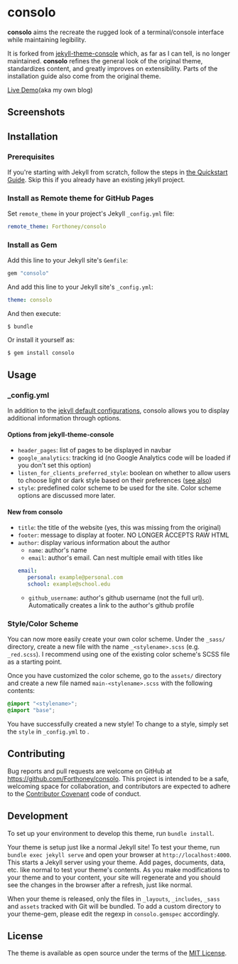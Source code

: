 # consolo

**consolo** aims the recreate the rugged look of a terminal/console interface while maintaining legibility.

It is forked from [jekyll-theme-console](https://github.com/b2a3e8/jekyll-theme-console) which, as far as I can tell, is no longer maintained.
**consolo** refines the general look of the original theme, standardizes content, and greatly improves on extensibility. 
Parts of the installation guide also come from the original theme.

[Live Demo](https://forthoney.github.io/)(aka my own blog)

## Screenshots

## Installation

### Prerequisites

If you're starting with Jekyll from scratch, follow the steps in [the Quickstart Guide](https://jekyllrb.com/docs/). Skip this if you already have an existing jekyll project.

### Install as Remote theme for GitHub Pages

Set `remote_theme` in your project's Jekyll `_config.yml` file:

```yaml
remote_theme: Forthoney/consolo
```

### Install as Gem

Add this line to your Jekyll site's `Gemfile`:

```ruby
gem "consolo"
```

And add this line to your Jekyll site's `_config.yml`:

```yaml
theme: consolo
```

And then execute:

    $ bundle

Or install it yourself as:

    $ gem install consolo

## Usage

### _config.yml
In addition to the [jekyll default configurations](https://jekyllrb.com/docs/configuration/default/), consolo allows you to display additional information through options.

#### Options from jekyll-theme-console
- `header_pages`: list of pages to be displayed in navbar
- `google_analytics`: tracking id (no Google Analytics code will be loaded if you don't set this option)
- `listen_for_clients_preferred_style`: boolean on whether to allow users to choose light or dark style based on their preferences ([see also](https://developer.mozilla.org/en-US/docs/Web/CSS/@media/prefers-color-scheme))
- `style`: predefined color scheme to be used for the site. Color scheme options are discussed more later.

#### New from consolo
- `title`: the title of the website (yes, this was missing from the original)
- `footer`: message to display at footer. NO LONGER ACCEPTS RAW HTML
- `author`: display various information about the author
   - `name`: author's name
   - `email`: author's email. Can nest multiple email with titles like
   ```YAML
   email:
      personal: example@personal.com
      school: example@school.edu
   ```
   - `github_username`: author's github username (not the full url). Automatically creates a link to the author's github profile

### Style/Color Scheme
You can now more easily create your own color scheme. Under the `_sass/` directory, create a new file with the name `_<stylename>.scss` (e.g. `_red.scss`).
I recommend using one of the existing color scheme's SCSS file as a starting point.

Once you have customized the color scheme, go to the `assets/` directory and create a new file named `main-<stylename>.scss` with the following contents:
```SCSS
@import "<stylename>";
@import "base";
```
You have successfully created a new style!
To change to a style, simply set the `style` in `_config.yml` to <stylename>.

## Contributing

Bug reports and pull requests are welcome on GitHub at https://github.com/Forthoney/consolo. This project is intended to be a safe, welcoming space for collaboration, and contributors are expected to adhere to the [Contributor Covenant](http://contributor-covenant.org) code of conduct.

## Development

To set up your environment to develop this theme, run `bundle install`.

Your theme is setup just like a normal Jekyll site! To test your theme, run `bundle exec jekyll serve` and open your browser at `http://localhost:4000`. This starts a Jekyll server using your theme. Add pages, documents, data, etc. like normal to test your theme's contents. As you make modifications to your theme and to your content, your site will regenerate and you should see the changes in the browser after a refresh, just like normal.

When your theme is released, only the files in `_layouts`, `_includes`, `_sass` and `assets` tracked with Git will be bundled.
To add a custom directory to your theme-gem, please edit the regexp in `consolo.gemspec` accordingly.

## License

The theme is available as open source under the terms of the [MIT License](https://opensource.org/licenses/MIT).

